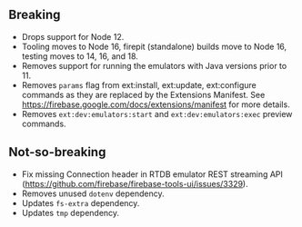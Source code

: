 ## Breaking

- Drops support for Node 12.
- Tooling moves to Node 16, firepit (standalone) builds move to Node 16, testing moves to 14, 16, and 18.
- Removes support for running the emulators with Java versions prior to 11.
- Removes `params` flag from ext:install, ext:update, ext:configure commands as they are replaced by the Extensions Manifest. See https://firebase.google.com/docs/extensions/manifest for more details.
- Removes `ext:dev:emulators:start` and `ext:dev:emulators:exec` preview commands.

## Not-so-breaking

- Fix missing Connection header in RTDB emulator REST streaming API (https://github.com/firebase/firebase-tools-ui/issues/3329).
- Removes unused `dotenv` dependency.
- Updates `fs-extra` dependency.
- Updates `tmp` dependency.
